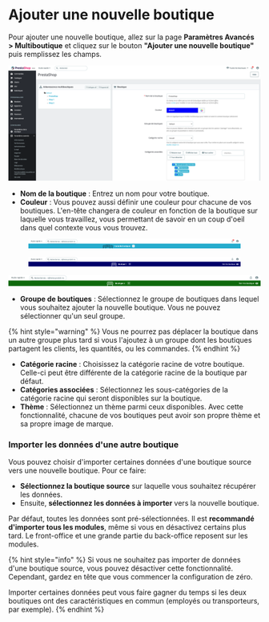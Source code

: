 # Ajouter une nouvelle boutique

Pour ajouter une nouvelle boutique, allez sur la page **Paramètres Avancés > Multiboutique** et cliquez sur le bouton **"Ajouter une nouvelle boutique"** puis remplissez les champs.

![](<../../../.gitbook/assets/image (12).png>)

* **Nom de la boutique** : Entrez un nom pour votre boutique.
* **Couleur** : Vous pouvez aussi définir une couleur pour chacune de vos boutiques. L'en-tête changera de couleur en fonction de la boutique sur laquelle vous travaillez, vous permettant de savoir en un coup d'oeil dans quel contexte vous vous trouvez.

<figure><img src="../../../.gitbook/assets/image (8).png" alt=""><figcaption></figcaption></figure>

<figure><img src="../../../.gitbook/assets/image (16) (2).png" alt=""><figcaption></figcaption></figure>

![](<../../../.gitbook/assets/image (11).png>)

* **Groupe de boutiques** : Sélectionnez le groupe de boutiques dans lequel vous souhaitez ajouter la nouvelle boutique. Vous ne pouvez sélectionner qu'un seul groupe.

{% hint style="warning" %}
Vous ne pourrez pas déplacer la boutique dans un autre groupe plus tard si vous l'ajoutez à un groupe dont les boutiques partagent les clients, les quantités, ou les commandes.
{% endhint %}

* **Catégorie racine** : Choisissez la catégorie racine de votre boutique. Celle-ci peut être différente de la catégorie racine de la boutique par défaut.
* **Catégories associées** : Sélectionnez les sous-catégories de la catégorie racine qui seront disponibles sur la boutique.
* **Thème** : Sélectionnez un thème parmi ceux disponibles. Avec cette fonctionnalité, chacune de vos boutiques peut avoir son propre thème et sa propre image de marque.

### Importer les données d'une autre boutique

Vous pouvez choisir d'importer certaines données d'une boutique source vers une nouvelle boutique. Pour ce faire:

* **Sélectionnez la boutique source** sur laquelle vous souhaitez récupérer les données.
* Ensuite, **sélectionnez les données à importer** vers la nouvelle boutique.&#x20;

Par défaut, toutes les données sont pré-sélectionnées. Il est **recommandé d'importer tous les modules**, même si vous en désactivez certains plus tard. Le front-office et une grande partie du back-office reposent sur les modules.

{% hint style="info" %}
Si vous ne souhaitez pas importer de données d'une boutique source, vous pouvez désactiver cette fonctionnalité. Cependant, gardez en tête que vous commencer la configuration de zéro.&#x20;

Importer certaines données peut vous faire gagner du temps si les deux boutiques ont des caractéristiques en commun (employés ou transporteurs, par exemple).
{% endhint %}

